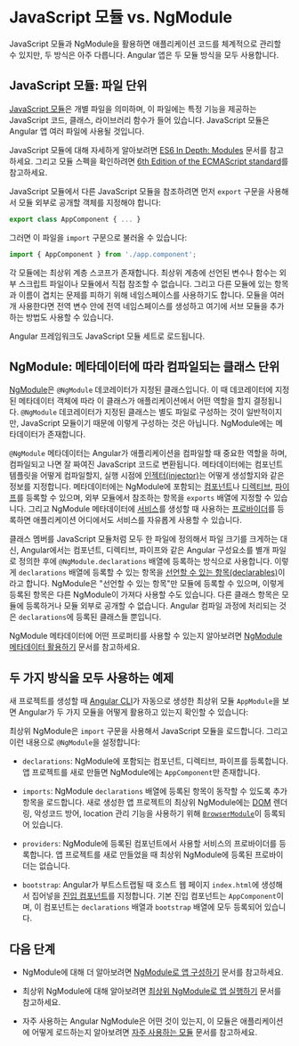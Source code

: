 <!--
# JavaScript modules vs. NgModules
-->
# JavaScript 모듈 vs. NgModule

<!--
JavaScript modules and NgModules can help you modularize your code, but they are very different.
Angular applications rely on both kinds of modules.
-->
JavaScript 모듈과 NgModule을 활용하면 애플리케이션 코드를 체계적으로 관리할 수 있지만, 두 방식은 아주 다릅니다.
Angular 앱은 두 모듈 방식을 모두 사용합니다.


<!--
## JavaScript modules: Files containing code
-->
## JavaScript 모듈: 파일 단위

<!--
A [JavaScript module](https://javascript.info/modules "JavaScript.Info - Modules") is an individual file with JavaScript code, usually containing a class or a library of functions for a specific purpose within your application.
JavaScript modules let you spread your work across multiple files.

<div class="alert is-helpful">

To learn more about JavaScript modules, see [ES6 In Depth: Modules](https://hacks.mozilla.org/2015/08/es6-in-depth-modules/).
For the module specification, see the [6th Edition of the ECMAScript standard](https://www.ecma-international.org/ecma-262/6.0/#sec-modules).

</div>

To make the code in a JavaScript module available to other modules, use an `export` statement at the end of the relevant code in the module, such as the following:

```typescript
export class AppComponent { ... }
```

When you need that module’s code in another module, use an `import` statement as follows:

```typescript
import { AppComponent } from './app.component';
```

Each module has its own top-level scope.
In other words, top-level variables and functions in a module are not seen in other scripts or modules.
Each module provides a namespace for identifiers to prevent them from clashing with identifiers in other modules.
With multiple modules, you can prevent accidental global variables by creating a single global namespace and adding sub-modules to it.

The Angular framework itself is loaded as a set of JavaScript modules.
-->
[JavaScript 모듈](https://javascript.info/modules "JavaScript.Info - Modules")은 개별 파일을 의미하며, 이 파일에는 특정 기능을 제공하는 JavaScript 코드, 클래스, 라이브러리 함수가 들어 있습니다.
JavaScript 모듈은 Angular 앱 여러 파일에 사용될 것입니다.


<div class="alert is-helpful">

JavaScript 모듈에 대해 자세하게 알아보려면 [ES6 In Depth: Modules](https://hacks.mozilla.org/2015/08/es6-in-depth-modules/) 문서를 참고하세요.
그리고 모듈 스펙을 확인하려면 [6th Edition of the ECMAScript standard](http://www.ecma-international.org/ecma-262/6.0/#sec-modules)를 참고하세요.

</div>


JavaScript 모듈에서 다른 JavaScript 모듈을 참조하려면 먼저 `export` 구문을 사용해서 모듈 외부로 공개할 객체를 지정해야 합니다:

```typescript
export class AppComponent { ... }
```

그러면 이 파일을 `import` 구문으로 불러올 수 있습니다:

```typescript
import { AppComponent } from './app.component';
```


각 모듈에는 최상위 계층 스코프가 존재합니다.
최상위 계층에 선언된 변수나 함수는 외부 스크립트 파일이나 모듈에서 직접 참조할 수 없습니다.
그리고 다른 모듈에 있는 항목과 이름이 겹치는 문제를 피하기 위해 네임스페이스를 사용하기도 합니다.
모듈을 여러개 사용한다면 전역 변수 안에 전역 네임스페이스를 생성하고 여기에 서브 모듈을 추가하는 방법도 사용할 수 있습니다.

Angular 프레임워크도 JavaScript 모듈 세트로 로드됩니다.


<!--
## NgModules: Classes with metadata for compiling
-->
## NgModule: 메타데이터에 따라 컴파일되는 클래스 단위

<!--
An [NgModule](guide/glossary#ngmodule "Definition of NgModule") is a class marked by the `@NgModule` decorator with a metadata object that describes how that particular part of the application fits together with the other parts.
NgModules are specific to Angular.
While classes with an `@NgModule` decorator are by convention kept in their own files, they differ from JavaScript modules because they include this metadata.

The `@NgModule` metadata plays an important role in guiding the Angular compilation process that converts the application code you write into highly performant JavaScript code.
The metadata describes how to compile a component's template and how to create an [injector](guide/glossary#injector "Definition of injector") at runtime.
It identifies the NgModule's [components](guide/glossary#component "Definition of component"), [directives](guide/glossary#directive "Definition of directive"), and [pipes](guide/glossary#pipe "Definition of pipe)"),
and makes some of them public through the `exports` property so that external components can use them.
You can also use an NgModule to add [providers](guide/glossary#provider "Definition of provider") for [services](guide/glossary#service "Definition of a service"), so that the services are available elsewhere in your application.

Rather than defining all member classes in one giant file as a JavaScript module, declare which components, directives, and pipes belong to the NgModule in the `@NgModule.declarations` list.
These classes are called [declarables](guide/glossary#declarable "Definition of a declarable").
An NgModule can export only the declarable classes it owns or imports from other NgModules.
It doesn't declare or export any other kind of class.
Declarables are the only classes that matter to the Angular compilation process.

For a complete description of the NgModule metadata properties, see [Using the NgModule metadata](guide/ngmodule-api "Using the NgModule metadata").
-->
[NgModule](guide/glossary#ngmodule "Definition of NgModule")은 `@NgModule` 데코레이터가 지정된 클래스입니다.
이 때 데코레이터에 지정된 메타데이터 객체에 따라 이 클래스가 애플리케이션에서 어떤 역할을 할지 결정됩니다.
`@NgModule` 데코레이터가 지정된 클래스는 별도 파일로 구성하는 것이 일반적이지만, JavaScript 모듈이기 때문에 이렇게 구성하는 것은 아닙니다.
NgModule에는 메타데이터가 존재합니다.

`@NgModule` 메타데이터는 Angular가 애플리케이션을 컴파일할 때 중요한 역할을 하며, 컴파일되고 나면 잘 짜여진 JavaScript 코드로 변환됩니다.
메타데이터에는 컴포넌트 템플릿을 어떻게 컴파일할지, 실행 시점에 [인젝터(injector)](guide/glossary#injector "Definition of injector")는 어떻게 생성할지와 같은 정보를 지정합니다.
메타데이터에는 NgModule에 포함되는 [컴포넌트](guide/glossary#component "Definition of component")나 [디렉티브](guide/glossary#directive "Definition of directive"), [파이프](guide/glossary#pipe "Definition of pipe)")를 등록할 수 있으며, 외부 모듈에서 참조하는 항목을 `exports` 배열에 지정할 수 있습니다.
그리고 NgModule 메타데이터에 [서비스](guide/glossary#service "Definition of a service")를 생성할 때 사용하는 [프로바이더](guide/glossary#provider "Definition of provider")를 등록하면 애플리케이션 어디에서도 서비스를 자유롭게 사용할 수 있습니다.

클래스 멤버를 JavaScript 모듈처럼 모두 한 파일에 정의해서 파일 크기를 크게하는 대신, Angular에서는 컴포넌트, 디렉티브, 파이프와 같은 Angular 구성요소를 별개 파일로 정의한 후에 `@NgModule.declarations` 배열에 등록하는 방식으로 사용합니다.
이렇게 `declarations` 배열에 등록할 수 있는 항목을 [선언할 수 있는 항목(declarables)](guide/glossary#declarable "Definition of a declarable")이라고 합니다.
NgModule은 "선언할 수 있는 항목"만 모듈에 등록할 수 있으며, 이렇게 등록된 항목은 다른 NgModule이 가져다 사용할 수도 있습니다.
다른 클래스 항목은 모듈에 등록하거나 모듈 외부로 공개할 수 없습니다.
Angular 컴파일 과정에 처리되는 것은 `declarations`에 등록된 클래스들 뿐입니다.

NgModule 메타데이터에 어떤 프로퍼티를 사용할 수 있는지 알아보려면 [NgModule 메타데이터 활용하기](guide/ngmodule-api "Using the NgModule metadata") 문서를 참고하세요.


<!--
## An example that uses both
-->
## 두 가지 방식을 모두 사용하는 예제

<!--
The root NgModule `AppModule` generated by the [Angular CLI](cli) for a new application project demonstrates how you use both kinds of modules:

<code-example path="ngmodules/src/app/app.module.1.ts" header="src/app/app.module.ts (default AppModule)"></code-example>

The root NgModule starts with `import` statements to import JavaScript modules.
It then configures the `@NgModule` with the following arrays:

* `declarations`: The components, directives, and pipes that belong to the NgModule.
  A new application project's root NgModule has only one component, called `AppComponent`.

* `imports`: Other NgModules you are using, so that you can use their declarables.
  The newly generated root NgModule imports [`BrowserModule`](api/platform-browser/BrowserModule "BrowserModule NgModule") in order to use browser-specific services such as [DOM](https://www.w3.org/TR/DOM-Level-2-Core/introduction.html "Definition of Document Object Model") rendering, sanitization, and location.

* `providers`: Providers of services that components in other NgModules can use.
  There are no providers in a newly generated root NgModule.

* `bootstrap`: The [entry component](guide/entry-components "Specifying an entry component") that Angular creates and inserts into the `index.html` host web page, thereby bootstrapping the application.
  This entry component, `AppComponent`, appears in both the `declarations` and the `bootstrap` arrays.
-->
새 프로젝트를 생성할 때 [Angular CLI](cli)가 자동으로 생성한 최상위 모듈 `AppModule`을 보면 Angular가 두 가지 모듈을 어떻게 활용하고 있는지 확인할 수 있습니다:

<code-example path="ngmodules/src/app/app.module.1.ts" header="src/app/app.module.ts (기본 AppModule)"></code-example>

최상위 NgModule은 `import` 구문을 사용해서 JavaScript 모듈을 로드합니다.
그리고 이런 내용으로 `@NgModule`을 설정합니다:

* `declarations`: NgModule에 포함되는 컴포넌트, 디렉티브, 파이프를 등록합니다.
  앱 프로젝트를 새로 만들면 NgModule에는 `AppComponent`만 존재합니다.

* `imports`: NgModule `declarations` 배열에 등록된 항목이 동작할 수 있도록 추가 항목을 로드합니다.
  새로 생성한 앱 프로젝트의 최상위 NgModule에는 [DOM](https://www.w3.org/TR/DOM-Level-2-Core/introduction.html "Definition of Document Object Model") 렌더링, 악성코드 방어, location 관리 기능을 사용하기 위해 [`BrowserModule`](api/platform-browser/BrowserModule "BrowserModule NgModule")이 등록되어 있습니다.

* `providers`: NgModule에 등록된 컴포넌트에서 사용할 서비스의 프로바이더를 등록합니다.
  앱 프로젝트를 새로 만들었을 때 최상위 NgModule에 등록된 프로바이더는 없습니다.

* `bootstrap`: Angular가 부트스트랩될 때 호스트 웹 페이지 `index.html`에 생성해서 집어넣을 [진입 컴포넌트](guide/entry-components "Specifying an entry component")를 지정합니다.
  기본 진입 컴포넌트는 `AppComponent`이며, 이 컴포넌트는 `declarations` 배열과 `bootstrap` 배열에 모두 등록되어 있습니다.


<!--
## Next steps
-->
## 다음 단계

<!--
* For more about NgModules, see [Organizing your app with NgModules](guide/ngmodules "Organizing your app with NgModules").
* To learn more about the root NgModule, see [Launching an app with a root NgModule](guide/bootstrapping "Launching an app with a root NgModule").
* To learn about frequently used Angular NgModules and how to import them into your app, see [Frequently-used modules](guide/frequent-ngmodules "Frequently-used modules").
-->
* NgModule에 대해 더 알아보려면 [NgModule로 앱 구성하기](guide/ngmodules "Organizing your app with NgModules") 문서를 참고하세요.

* 최상위 NgModule에 대해 알아보려면 [최상위 NgModule로 앱 실행하기](guide/bootstrapping "Launching an app with a root NgModule") 문서를 참고하세요.

* 자주 사용하는 Angular NgModule은 어떤 것이 있는지, 이 모듈은 애플리케이션에 어떻게 로드하는지 알아보려면 [자주 사용하는 모듈](guide/frequent-ngmodules "Frequently-used modules") 문서를 참고하세요.
